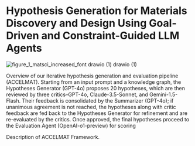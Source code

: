 # Hypothesis Generation for Materials Discovery and Design Using Goal-Driven and Constraint-Guided LLM Agents
![figure_1_matsci_increased_font drawio (1) drawio (1)](https://github.com/user-attachments/assets/d2c2c1c7-a5e4-4c79-8696-822a2d5c31e5)

Overview of our iterative hypothesis generation and evaluation pipeline (ACCELMAT). Starting from an input 
prompt and a knowledge graph, the Hypotheses Generator (GPT-4o) proposes 20 hypotheses, which are then
reviewed by three critics–GPT-4o, Claude-3.5-Sonnet, and Gemini-1.5-Flash. Their feedback is consolidated
by the Summarizer (GPT-4o); if unanimous agreement is not reached, the hypotheses along with critic feedback
are fed back to the Hypotheses Generator for refinement and are re-evaluated by the critics. Once approved,
the final hypotheses proceed to the Evaluation Agent (OpenAI-o1-preview) for scoring

Description of ACCELMAT Framework.
